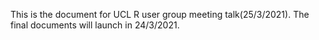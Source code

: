 This is the document for UCL R user group meeting talk(25/3/2021). The final documents will launch in 24/3/2021.
